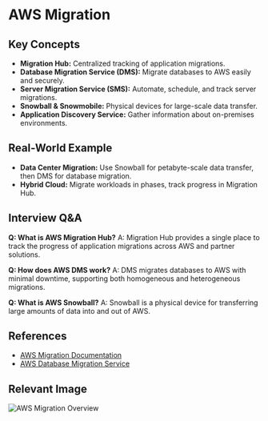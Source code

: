 # AWS Migration

## Key Concepts
- **Migration Hub:** Centralized tracking of application migrations.
- **Database Migration Service (DMS):** Migrate databases to AWS easily and securely.
- **Server Migration Service (SMS):** Automate, schedule, and track server migrations.
- **Snowball & Snowmobile:** Physical devices for large-scale data transfer.
- **Application Discovery Service:** Gather information about on-premises environments.

## Real-World Example
- **Data Center Migration:** Use Snowball for petabyte-scale data transfer, then DMS for database migration.
- **Hybrid Cloud:** Migrate workloads in phases, track progress in Migration Hub.

## Interview Q&A
**Q: What is AWS Migration Hub?**
A: Migration Hub provides a single place to track the progress of application migrations across AWS and partner solutions.

**Q: How does AWS DMS work?**
A: DMS migrates databases to AWS with minimal downtime, supporting both homogeneous and heterogeneous migrations.

**Q: What is AWS Snowball?**
A: Snowball is a physical device for transferring large amounts of data into and out of AWS.

## References
- [AWS Migration Documentation](https://docs.aws.amazon.com/migrationhub/index.html)
- [AWS Database Migration Service](https://aws.amazon.com/dms/)

## Relevant Image
![AWS Migration Overview](https://d1.awsstatic.com/diagrams/product-page-diagrams/AWS-Migration@2x.7d7e6b7e2b2e2e7e2e7e2e7e2e7e2e7e.png)
